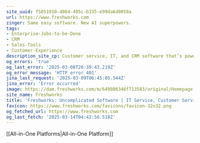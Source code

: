 ```yaml
---
site_uuid: f5851910-4064-405c-b335-e99da6d0058a
url: https://www.freshworks.com
zinger: Same easy software. New AI superpowers.
tags:
- Enterprise-Jobs-to-be-Done
- CRM
- Sales-Tools
- Customer-Experience
description_site_cp: Customer service, IT, and CRM software that’s powerful yet easy to use. Now supercharged with generative AI.
og_errors: 'true'
og_last_error: '2025-03-08T20:39:43.219Z'
og_error_message: 'HTTP error 401'
jina_last_request: '2025-03-09T06:45:05.544Z'
jina_error: 'Error occurred'
image: https://dam.freshworks.com/m/649806346f713583/original/Homepage-og-image.webp
site_name: Freshworks
title: 'Freshworks: Uncomplicated Software | IT Service, Customer Service'
favicon: https://www.freshworks.com/favicons/favicon-32x32.png
og_fetched_url: https://www.freshworks.com
og_last_fetch: '2025-03-14T04:42:56.518Z'
---
```

[[All-in-One Platforms|All-in-One Platform]]




